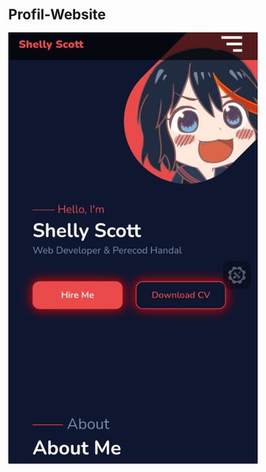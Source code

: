 # Profil-Website
<p align="center">
   <img src="https://raw.githubusercontent.com/ShellyScot/Profil-Website/master/img/20220220_041908.png" width=1000>

